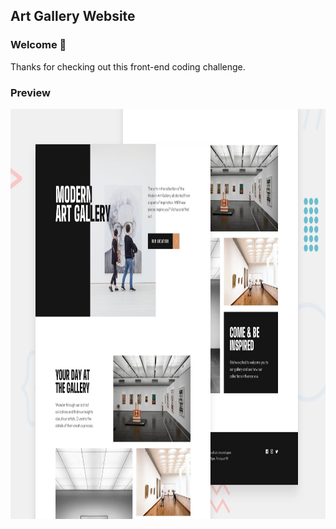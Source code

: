 ##  Art Gallery Website

### Welcome 👋

Thanks for checking out this front-end coding challenge.

### Preview

<img src="./preview/preview.jpg" width="1040" height="656" />

